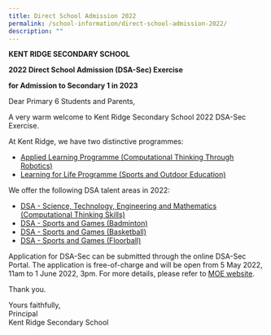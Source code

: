 ```yaml
---
title: Direct School Admission 2022
permalink: /school-information/direct-school-admission-2022/
description: ""
---
```

**KENT RIDGE SECONDARY SCHOOL**

**2022 Direct School Admission (DSA-Sec) Exercise**

**for Admission to Secondary 1 in 2023**

Dear Primary 6 Students and Parents,

A very warm welcome to Kent Ridge Secondary School 2022 DSA-Sec Exercise.

At Kent Ridge, we have two distinctive programmes:

*   [Applied Learning Programme (Computational Thinking Through Robotics)](/programmes/distinctive-programmes/applied-learning-programme/)
*   [Learning for Life Programme (Sports and Outdoor Education)](/programmes/distinctive-programmes/learning-for-life-programme/)

We offer the following DSA talent areas in 2022:

*   [DSA - Science, Technology, Engineering and Mathematics (Computational Thinking Skills)](https://kentridgesec.moe.edu.sg/school-information/direct-school-admission/dsa-science-technology-engineering-and-mathematics-computational-thinking-skills/)
*   [DSA - Sports and Games (Badminton)](https://kentridgesec.moe.edu.sg/school-information/direct-school-admission/dsa-sports-and-games-badminton/)
*   [DSA - Sports and Games (Basketball)](https://kentridgesec.moe.edu.sg/school-information/direct-school-admission/dsa-sports-and-games-basketball/)
*   [DSA - Sports and Games (Floorball)](https://kentridgesec.moe.edu.sg/school-information/direct-school-admission/dsa-sports-and-games-floorball/)

Application for DSA-Sec can be submitted through the online DSA-Sec Portal. The application is free-of-charge and will be open from 5 May 2022, 11am to 1 June 2022, 3pm. For more details, please refer to [MOE website](http://www.moe.gov.sg/dsa-sec).

Thank you.

Yours faithfully,  
Principal  
Kent Ridge Secondary School